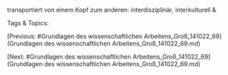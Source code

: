 transportiert von 
einem Kopf zum 
anderen: 
interdisziplinär, 
interkulturell & 

   Tags & Topics:
   

[Previous: #Grundlagen des wissenschaftlichen Arbeitens_Groß_141022_69](Grundlagen des wissenschaftlichen Arbeitens_Groß_141022_69.md)

[Next: #Grundlagen des wissenschaftlichen Arbeitens_Groß_141022_69](Grundlagen des wissenschaftlichen Arbeitens_Groß_141022_69.md)
